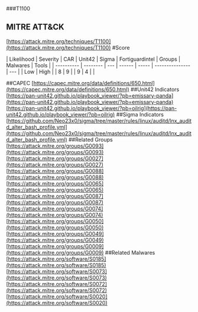 ###T1100
## MITRE ATT&CK
[https://attack.mitre.org/techniques/T1100](https://attack.mitre.org/techniques/T1100)
#Score

| Likelihood | Severity | CAR | Unit42 | Sigma | Fortiguardintel | Groups | Malwares | Tools |
| ---------- | -------- | --- | ------ | ----- | --------------- | ---  |
| Low | High |   | 8 | 9 |   | 9 | 4 |   |

##CAPEC
[https://capec.mitre.org/data/definitions/650.html](https://capec.mitre.org/data/definitions/650.html)
[]()
##Unit42 Indicators
[https://pan-unit42.github.io/playbook_viewer/?pb=emissary-panda](https://pan-unit42.github.io/playbook_viewer/?pb=emissary-panda)
[https://pan-unit42.github.io/playbook_viewer/?pb=oilrig](https://pan-unit42.github.io/playbook_viewer/?pb=oilrig)
[]()
##Sigma Indicators
[https://github.com/Neo23x0/sigma/tree/master/rules/linux/auditd/lnx_auditd_alter_bash_profile.yml](https://github.com/Neo23x0/sigma/tree/master/rules/linux/auditd/lnx_auditd_alter_bash_profile.yml)
[]()
##Related Groups
[https://attack.mitre.org/groups/G0093](https://attack.mitre.org/groups/G0093)
[https://attack.mitre.org/groups/G0027](https://attack.mitre.org/groups/G0027)
[https://attack.mitre.org/groups/G0088](https://attack.mitre.org/groups/G0088)
[https://attack.mitre.org/groups/G0065](https://attack.mitre.org/groups/G0065)
[https://attack.mitre.org/groups/G0087](https://attack.mitre.org/groups/G0087)
[https://attack.mitre.org/groups/G0074](https://attack.mitre.org/groups/G0074)
[https://attack.mitre.org/groups/G0050](https://attack.mitre.org/groups/G0050)
[https://attack.mitre.org/groups/G0049](https://attack.mitre.org/groups/G0049)
[https://attack.mitre.org/groups/G0009](https://attack.mitre.org/groups/G0009)
[]()
##Related Malwares
[https://attack.mitre.org/software/S0185](https://attack.mitre.org/software/S0185)
[https://attack.mitre.org/software/S0073](https://attack.mitre.org/software/S0073)
[https://attack.mitre.org/software/S0072](https://attack.mitre.org/software/S0072)
[https://attack.mitre.org/software/S0020](https://attack.mitre.org/software/S0020)
[]()
